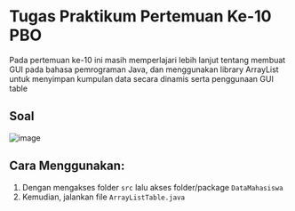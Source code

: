 # Tugas Praktikum Pertemuan Ke-10 PBO
Pada pertemuan ke-10 ini masih memperlajari lebih lanjut tentang membuat GUI pada bahasa pemrograman Java, dan menggunakan library ArrayList untuk menyimpan kumpulan data secara dinamis serta penggunaan GUI table
## Soal
![image](https://github.com/user-attachments/assets/f27fdcb3-8bcc-406b-985d-71c3bc62f8ca)
## Cara Menggunakan:
1. Dengan mengakses folder `src` lalu akses folder/package `DataMahasiswa`
2. Kemudian, jalankan file `ArrayListTable.java`
